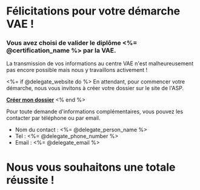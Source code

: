 # Félicitations pour votre démarche VAE !

### Vous avez choisi de valider le diplôme <%= @certification_name %> par la VAE.

La transmission de vos informations au centre VAE n'est malheureusement pas encore possible mais nous y travaillons activement !

<%= if @delegate_website do %>
En attendant, pour commencer votre démarche, nous vous invitons à créer votre dossier sur le site de l'ASP.

**[Créer mon dossier](<%= @delegate_website %>)**
<% end %>

Pour toute demande d'informations complémentaires, vous pouvez les contacter par téléphone ou par email.

- Nom du contact : <%= @delegate_person_name %>
- Tel : <%= @delegate_phone_number %>
- Email : <%= @delegate_email %>

# Nous vous souhaitons une totale réussite !

